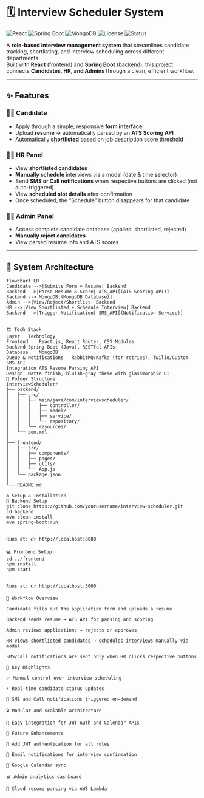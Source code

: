 # 🗓️ Interview Scheduler System

![React](https://img.shields.io/badge/Frontend-React-blue?style=flat-square&logo=react)
![Spring Boot](https://img.shields.io/badge/Backend-Spring%20Boot-green?style=flat-square&logo=springboot)
![MongoDB](https://img.shields.io/badge/Database-MongoDB-brightgreen?style=flat-square&logo=mongodb)
![License](https://img.shields.io/badge/License-MIT-yellow?style=flat-square)
![Status](https://img.shields.io/badge/Status-Development-orange?style=flat-square)

A **role-based interview management system** that streamlines candidate tracking, shortlisting, and interview scheduling across different departments.  
Built with **React** (frontend) and **Spring Boot** (backend), this project connects **Candidates, HR, and Admins** through a clean, efficient workflow.

---

## ✨ Features

### 👩‍💼 Candidate
- Apply through a simple, responsive **form interface**  
- Upload **resume** → automatically parsed by an **ATS Scoring API**  
- Automatically **shortlisted** based on job description score threshold  

### 🧑‍💻 HR Panel
- View **shortlisted candidates**  
- **Manually schedule** interviews via a modal (date & time selector)  
- Send **SMS or Call notifications** when respective buttons are clicked (not auto-triggered)  
- View **scheduled slot details** after confirmation  
- Once scheduled, the “Schedule” button disappears for that candidate  

### 👨‍💼 Admin Panel
- Access complete candidate database (applied, shortlisted, rejected)  
- **Manually reject candidates**  
- View parsed resume info and ATS scores  

---

## 🧩 System Architecture

```mermaid
flowchart LR
Candidate -->|Submits Form + Resume| Backend
Backend -->|Parse Resume & Score| ATS_API[(ATS Scoring API)]
Backend --> MongoDB[(MongoDB Database)]
Admin -->|View/Reject/Shortlist| Backend
HR -->|View Shortlisted + Schedule Interview| Backend
Backend -->|Trigger Notification| SMS_API[(Notification Service)]


🏗️ Tech Stack
Layer	Technology
Frontend	React.js, React Router, CSS Modules
Backend	Spring Boot (Java), RESTful APIs
Database	MongoDB
Queue & Notifications	RabbitMQ/Kafka (for retries), Twilio/Custom SMS API
Integration	ATS Resume Parsing API
Design	Matte finish, bluish-gray theme with glassmorphic UI
📁 Folder Structure
InterviewScheduler/
├── backend/
│   ├── src/
│   │   ├── main/java/com/interviewscheduler/
│   │   │   ├── controller/
│   │   │   ├── model/
│   │   │   ├── service/
│   │   │   └── repository/
│   │   └── resources/
│   └── pom.xml
│
├── frontend/
│   ├── src/
│   │   ├── components/
│   │   ├── pages/
│   │   ├── utils/
│   │   └── App.js
│   └── package.json
│
└── README.md

⚙️ Setup & Installation
🧱 Backend Setup
git clone https://github.com/yourusername/interview-scheduler.git
cd backend
mvn clean install
mvn spring-boot:run


Runs at: 👉 http://localhost:8080

💻 Frontend Setup
cd ../frontend
npm install
npm start


Runs at: 👉 http://localhost:3000

🔄 Workflow Overview

Candidate fills out the application form and uploads a resume

Backend sends resume → ATS API for parsing and scoring

Admin reviews applications → rejects or approves

HR views shortlisted candidates → schedules interviews manually via modal

SMS/Call notifications are sent only when HR clicks respective buttons

🧠 Key Highlights

✅ Manual control over interview scheduling

⚡ Real-time candidate status updates

📨 SMS and Call notifications triggered on-demand

🔒 Modular and scalable architecture

🧩 Easy integration for JWT Auth and Calendar APIs

🌟 Future Enhancements

🔐 Add JWT authentication for all roles

📧 Email notifications for interview confirmation

📅 Google Calendar sync

📊 Admin analytics dashboard

💾 Cloud resume parsing via AWS Lambda
